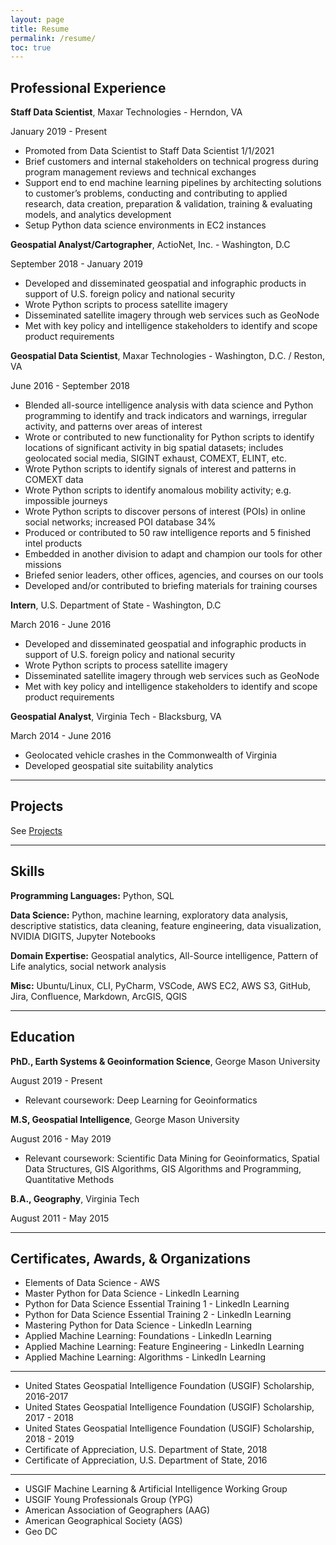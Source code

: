 ```yaml
---
layout: page
title: Resume
permalink: /resume/
toc: true
---
```


## Professional Experience

**Staff Data Scientist**, Maxar Technologies - Herndon, VA

January 2019 - Present
* Promoted from Data Scientist to Staff Data Scientist 1/1/2021
* Brief customers and internal stakeholders on technical progress during program management reviews and technical exchanges
* Support end to end machine learning pipelines by architecting solutions to customer’s problems, conducting and contributing to applied research, data creation, preparation & validation, training & evaluating models, and analytics development
* Setup Python data science environments in EC2 instances

**Geospatial Analyst/Cartographer**, ActioNet, Inc. - Washington, D.C

September 2018 - January 2019
* Developed and disseminated geospatial and infographic products in support of U.S. foreign policy and national security
* Wrote Python scripts to process satellite imagery
* Disseminated satellite imagery through web services such as GeoNode
* Met with key policy and intelligence stakeholders to identify and scope product requirements

**Geospatial Data Scientist**, Maxar Technologies - Washington, D.C. / Reston, VA

June 2016 - September 2018
* Blended all-source intelligence analysis with data science and Python programming to identify and track indicators and warnings, irregular activity, and patterns over areas of interest
* Wrote or contributed to new functionality for Python scripts to identify locations of significant activity in big spatial datasets; includes geolocated social media, SIGINT exhaust, COMEXT, ELINT, etc.
* Wrote Python scripts to identify signals of interest and patterns in COMEXT data
* Wrote Python scripts to identify anomalous mobility activity; e.g. impossible journeys
* Wrote Python scripts to discover persons of interest (POIs) in online social networks; increased POI database 34%
* Produced or contributed to 50 raw intelligence reports and 5 finished intel products
* Embedded in another division to adapt and champion our tools for other missions
* Briefed senior leaders, other offices, agencies, and courses on our tools
* Developed and/or contributed to briefing materials for training courses

**Intern**, U.S. Department of State - Washington, D.C

March 2016 - June 2016
* Developed and disseminated geospatial and infographic products in support of U.S. foreign policy and national security
* Wrote Python scripts to process satellite imagery
* Disseminated satellite imagery through web services such as GeoNode
* Met with key policy and intelligence stakeholders to identify and scope product requirements

**Geospatial Analyst**, Virginia Tech - Blacksburg, VA

March 2014 - June 2016
* Geolocated vehicle crashes in the Commonwealth of Virginia
* Developed geospatial site suitability analytics

------------

## Projects
See [Projects](https://andrewryanx.github.io/projects)

------------

## Skills
**Programming Languages:** Python, SQL

**Data Science:** Python, machine learning, exploratory data analysis, descriptive statistics, data cleaning, feature engineering, data visualization, NVIDIA DIGITS, Jupyter Notebooks

**Domain Expertise:** Geospatial analytics, All-Source intelligence, Pattern of Life analytics, social network analysis

**Misc:** Ubuntu/Linux, CLI, PyCharm, VSCode, AWS EC2, AWS S3, GitHub, Jira, Confluence, Markdown, ArcGIS, QGIS

------------

## Education

**PhD., Earth Systems & Geoinformation Science**, George Mason University

August 2019 - Present
* Relevant coursework: Deep Learning for Geoinformatics

**M.S, Geospatial Intelligence**, George Mason University

August 2016 - May 2019
* Relevant coursework: Scientific Data Mining for Geoinformatics, Spatial Data Structures, GIS Algorithms, GIS Algorithms and Programming, Quantitative Methods

**B.A., Geography**, Virginia Tech

August 2011 - May 2015

------------

## Certificates, Awards, & Organizations
* Elements of Data Science - AWS
* Master Python for Data Science - LinkedIn Learning
* Python for Data Science Essential Training 1 - LinkedIn Learning
* Python for Data Science Essential Training 2 - LinkedIn Learning
* Mastering Python for Data Science - LinkedIn Learning
* Applied Machine Learning: Foundations - LinkedIn Learning
* Applied Machine Learning: Feature Engineering - LinkedIn Learning
* Applied Machine Learning: Algorithms - LinkedIn Learning

------------
* United States Geospatial Intelligence Foundation (USGIF) Scholarship, 2016-2017
* United States Geospatial Intelligence Foundation (USGIF) Scholarship, 2017 - 2018
* United States Geospatial Intelligence Foundation (USGIF) Scholarship, 2018 - 2019
* Certificate of Appreciation, U.S. Department of State, 2018
* Certificate of Appreciation, U.S. Department of State, 2016

------------
* USGIF Machine Learning & Artificial Intelligence Working Group
* USGIF Young Professionals Group (YPG)
* American Association of Geographers (AAG)
* American Geographical Society (AGS)
* Geo DC

